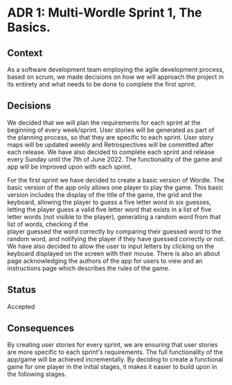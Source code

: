 
# ADR 1: Multi-Wordle Sprint 1, The Basics.

## Context

As a software development team employing the agile development process, based on scrum, we made decisions on how we will approach the project in its entirety and what needs to be done to complete the first sprint. <br>

## Decisions

We decided that we will plan the requirements for each sprint at the beginning of every week/sprint. User stories will be generated as part of <br>
the planning process, so that they are specific to each sprint. User story maps will be updated weekly and Retrospectives will be committed after each release. We have also decided to complete each sprint and release every Sunday until the 7th of June 2022. The functionality of the game and app will be improved upon with each sprint. <br>

For the first sprint we have decided to create a basic version of Wordle. The basic version of the app only allows one player to play the game. This basic version includes the display of the title of the game, the grid and the keyboard, allowing the player to guess a five letter word in six guesses, letting the player guess a valid five letter word that exists in a list of five letter words (not visible to the player), generating a random word from that list of words, checking if the <br> player guessed the word correctly by comparing their guessed word to the random word, and notifying the player if they have guessed correctly or not. We have also decided to allow the user to input letters by clicking on the keyboard displayed on the screen with their mouse. There is also an about page acknowledging the authors of the app for users to view and an instructions page which describes the rules of the game. <br>

## Status

Accepted <br>

## Consequences

By creating user stories for every sprint, we are ensuring that user stories are more specific to each sprint's requirements. The full functionality of the app/game will be achieved incrementally. By deciding to create a functional game for one player in the initial stages, it makes it easier to build upon in the following stages. <br>
